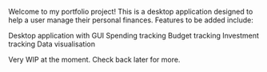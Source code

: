 Welcome to my portfolio project! This is a desktop application designed to help a user manage their personal finances. Features to be added include:

Desktop application with GUI
Spending tracking
Budget tracking
Investment tracking
Data visualisation

Very WIP at the moment. Check back later for more. 

